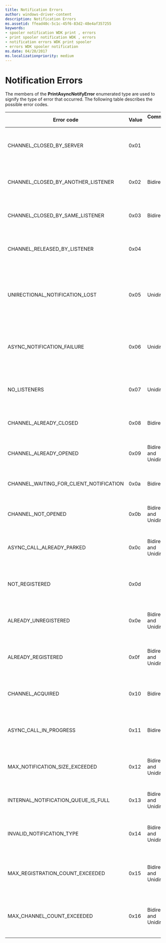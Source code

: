 ```yaml
---
title: Notification Errors
author: windows-driver-content
description: Notification Errors
ms.assetid: ffead40c-5c1c-45f6-83d2-48e4af357255
keywords:
- spooler notification WDK print , errors
- print spooler notification WDK , errors
- notification errors WDK print spooler
- errors WDK spooler notification
ms.date: 04/20/2017
ms.localizationpriority: medium
---
```


# Notification Errors





The members of the **PrintAsyncNotifyError** enumerated type are used to signify the type of error that occurred. The following table describes the possible error codes.

<table>
<colgroup>
<col width="20%" />
<col width="20%" />
<col width="20%" />
<col width="20%" />
<col width="20%" />
</colgroup>
<thead>
<tr class="header">
<th>Error code</th>
<th>Value</th>
<th>Communication type</th>
<th>Applies to</th>
<th>Description</th>
</tr>
</thead>
<tbody>
<tr class="odd">
<td><p>CHANNEL_CLOSED_BY_SERVER</p></td>
<td><p>0x01</p></td>
<td></td>
<td></td>
<td><p><strong>SendNotification</strong> and <strong>CloseChannel</strong> return this value when the print spooler closed the channel prior to the call.</p></td>
</tr>
<tr class="even">
<td><p>CHANNEL_CLOSED_BY_ANOTHER_LISTENER</p></td>
<td><p>0x02</p></td>
<td><p>Bidirectional</p></td>
<td><p>Listener</p></td>
<td><p>SendNotification and <strong>CloseChannel</strong> return this value when another listener closed the channel prior to the call.</p></td>
</tr>
<tr class="odd">
<td><p>CHANNEL_CLOSED_BY_SAME_LISTENER</p></td>
<td><p>0x03</p></td>
<td><p>Bidirectional</p></td>
<td><p>Sender</p></td>
<td><p><strong>CloseChannel</strong> returns this value when the same listener closed the channel prior to the call.</p></td>
</tr>
<tr class="even">
<td><p>CHANNEL_RELEASED_BY_LISTENER</p></td>
<td><p>0x04</p></td>
<td></td>
<td></td>
<td><p><strong>SendNotification</strong> and <strong>CloseChannel</strong> return this value when another listener released the channel prior to the call.</p></td>
</tr>
<tr class="odd">
<td><p>UNIRECTIONAL_NOTIFICATION_LOST</p></td>
<td><p>0x05</p></td>
<td><p>Unidirectional</p></td>
<td><p>Sender</p></td>
<td><p><strong>SendNotification</strong> returns this value to the sender when one or more of the present listeners did not receive the notification. This can occur when the sender sends notifications faster than the listeners can process.</p></td>
</tr>
<tr class="even">
<td><p>ASYNC_NOTIFICATION_FAILURE</p></td>
<td><p>0x06</p></td>
<td><p>Unidirectional</p></td>
<td><p>Sender</p></td>
<td><p><strong>SendNotification</strong> returns this value to the sender when none of the present listeners receive the notification. This situation can occur in some limited system resource conditions..</p></td>
</tr>
<tr class="odd">
<td><p>NO_LISTENERS</p></td>
<td><p>0x07</p></td>
<td><p>Unidirectional</p></td>
<td><p>Sender</p></td>
<td><p><strong>SendNotification</strong> returns this value to the sender as a non-error to indicate that no listeners are registered.</p></td>
</tr>
<tr class="even">
<td><p>CHANNEL_ALREADY_CLOSED</p></td>
<td><p>0x08</p></td>
<td><p>Bidirectional</p></td>
<td><p>Sender and Listener</p></td>
<td><p><strong>SendNotification</strong> returns this value when the channel was already closed.</p></td>
</tr>
<tr class="odd">
<td><p>CHANNEL_ALREADY_OPENED</p></td>
<td><p>0x09</p></td>
<td><p>Bidirectional and Unidirectional</p></td>
<td><p>Sender and Listener</p></td>
<td><p><strong>CreateNotificationChannel</strong> returns this value when the channel is already open.</p></td>
</tr>
<tr class="even">
<td><p>CHANNEL_WAITING_FOR_CLIENT_NOTIFICATION</p></td>
<td><p>0x0a</p></td>
<td><p>Bidirectional</p></td>
<td><p>Sender</p></td>
<td><p><strong>SendNotification</strong> returns this value when the channel is waiting for a client notification.</p></td>
</tr>
<tr class="odd">
<td><p>CHANNEL_NOT_OPENED</p></td>
<td><p>0x0b</p></td>
<td><p>Bidirectional and Unidirectional</p></td>
<td><p>Sender</p></td>
<td><p><strong>CreateNotificationChannel</strong> returns this value when the channel has not been opened.</p></td>
</tr>
<tr class="even">
<td><p>ASYNC_CALL_ALREADY_PARKED</p></td>
<td><p>0x0c</p></td>
<td><p>Bidirectional and Unidirectional</p></td>
<td><p></p>
Sender
(Internal)</td>
<td><p>A call has already been placed on this channel. More than one call per channel at a time is not allowed.</p></td>
</tr>
<tr class="odd">
<td><p>NOT_REGISTERED</p></td>
<td><p>0x0d</p></td>
<td></td>
<td></td>
<td><p><strong>UnregisterForNotifications</strong> returns this value when the registration object has not been registered.</p></td>
</tr>
<tr class="even">
<td><p>ALREADY_UNREGISTERED</p></td>
<td><p>0x0e</p></td>
<td><p>Bidirectional and Unidirectional</p></td>
<td><p>Listener</p></td>
<td><p><strong>UnregisterForNotifications</strong> returns this value when the registration object has already been unregistered.</p></td>
</tr>
<tr class="odd">
<td><p>ALREADY_REGISTERED</p></td>
<td><p>0x0f</p></td>
<td><p>Bidirectional and Unidirectional</p></td>
<td><p>Listener</p></td>
<td><p><strong>RegisterForNotifications</strong> returns this value when the registration object has already been registered.</p></td>
</tr>
<tr class="even">
<td><p>CHANNEL_ACQUIRED</p></td>
<td><p>0x10</p></td>
<td><p>Bidirectional</p></td>
<td><p>Sender</p></td>
<td><p><strong>SendNotification</strong> and <strong>CloseChannel</strong> return this value when another listener acquires the channel.</p></td>
</tr>
<tr class="odd">
<td><p>ASYNC_CALL_IN_PROGRESS</p></td>
<td><p>0x11</p></td>
<td><p>Bidirectional</p></td>
<td><p>Sender</p></td>
<td><p><strong>SendNotification</strong> returns this value when a call is already in progress. Only one call per channel is allowed at a time.</p></td>
</tr>
<tr class="even">
<td><p>MAX_NOTIFICATION_SIZE_EXCEEDED</p></td>
<td><p>0x12</p></td>
<td><p>Bidirectional and Unidirectional</p></td>
<td><p>Sender</p></td>
<td><p><strong>SendNotification</strong> returns this value when the notification data size exceeds the maximum allowed.</p></td>
</tr>
<tr class="odd">
<td><p>INTERNAL_NOTIFICATION_QUEUE_IS_FULL</p></td>
<td><p>0x13</p></td>
<td><p>Bidirectional and Unidirectional</p></td>
<td><p>Sender</p></td>
<td><p><strong>OnEventNotify</strong> returns this value when the notification queue is full.</p></td>
</tr>
<tr class="even">
<td><p>INVALID_NOTIFICATION_TYPE</p></td>
<td><p>0x14</p></td>
<td><p>Bidirectional and Unidirectional</p></td>
<td><p>Sender</p></td>
<td><p><strong>SendNotification</strong> returns this value when the notification's type is different than the channel's type.</p></td>
</tr>
<tr class="odd">
<td><p>MAX_REGISTRATION_COUNT_EXCEEDED</p></td>
<td><p>0x15</p></td>
<td><p>Bidirectional and Unidirectional</p></td>
<td><p>Listener</p></td>
<td><p><strong>RegisterForNotifications</strong> returns this value when the number of registrations exceeds the maximum number that is allowed.</p></td>
</tr>
<tr class="even">
<td><p>MAX_CHANNEL_COUNT_EXCEEDED</p></td>
<td><p>0x16</p></td>
<td><p>Bidirectional and Unidirectional</p></td>
<td><p>Sender</p></td>
<td><p><strong>CreatePrintNotificationChannel</strong> returns this value when the number of channels exceeds the maximum number that is allowed.</p></td>
</tr>
</tbody>
</table>

 

 

 





